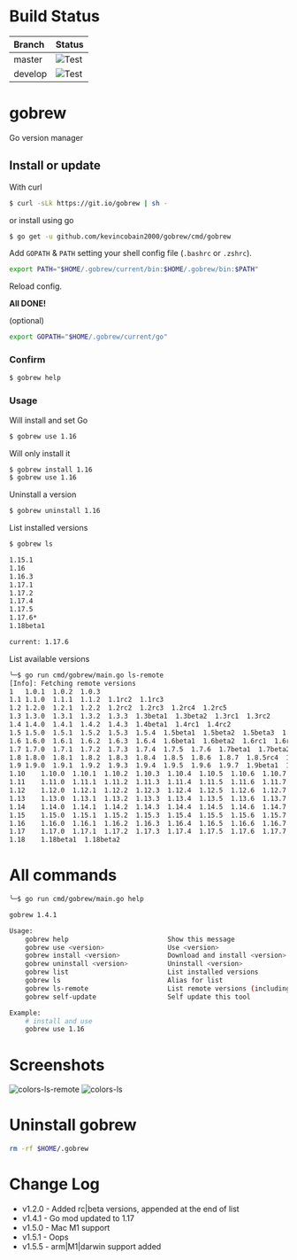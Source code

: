 # Build Status

| Branch  | Status                                                                                     |
| :------ | :----------------------------------------------------------------------------------------- |
| master  | ![Test](https://github.com/kevincobain2000/gobrew/workflows/Test/badge.svg?branch=master)  |
| develop | ![Test](https://github.com/kevincobain2000/gobrew/workflows/Test/badge.svg?branch=develop) |

# gobrew

Go version manager

## Install or update

With curl

```sh
$ curl -sLk https://git.io/gobrew | sh -
```

or install using go

```sh
$ go get -u github.com/kevincobain2000/gobrew/cmd/gobrew
```

Add `GOPATH` & `PATH` setting your shell config file (`.bashrc` or `.zshrc`).

 ```sh
export PATH="$HOME/.gobrew/current/bin:$HOME/.gobrew/bin:$PATH"

```

Reload config.

**All DONE!**

(optional)

```sh
export GOPATH="$HOME/.gobrew/current/go"
```

### Confirm

```sh
$ gobrew help
```

### Usage

Will install and set Go

```sh
$ gobrew use 1.16
```

Will only install it

```sh
$ gobrew install 1.16
$ gobrew use 1.16
```

Uninstall a version

```sh
$ gobrew uninstall 1.16
```

List installed versions

```sh
$ gobrew ls

1.15.1
1.16
1.16.3
1.17.1
1.17.2
1.17.4
1.17.5
1.17.6*
1.18beta1

current: 1.17.6
```

List available versions

```sh
╰─$ go run cmd/gobrew/main.go ls-remote
[Info]: Fetching remote versions
1	1.0.1  1.0.2  1.0.3
1.1	1.1.0  1.1.1  1.1.2  1.1rc2  1.1rc3
1.2	1.2.0  1.2.1  1.2.2  1.2rc2  1.2rc3  1.2rc4  1.2rc5
1.3	1.3.0  1.3.1  1.3.2  1.3.3  1.3beta1  1.3beta2  1.3rc1  1.3rc2
1.4	1.4.0  1.4.1  1.4.2  1.4.3  1.4beta1  1.4rc1  1.4rc2
1.5	1.5.0  1.5.1  1.5.2  1.5.3  1.5.4  1.5beta1  1.5beta2  1.5beta3  1.5rc1
1.6	1.6.0  1.6.1  1.6.2  1.6.3  1.6.4  1.6beta1  1.6beta2  1.6rc1  1.6rc2
1.7	1.7.0  1.7.1  1.7.2  1.7.3  1.7.4  1.7.5  1.7.6  1.7beta1  1.7beta2  1.7rc1  1.7rc2  1.7rc3  1.7rc4  1.7rc5  1.7rc6
1.8	1.8.0  1.8.1  1.8.2  1.8.3  1.8.4  1.8.5  1.8.6  1.8.7  1.8.5rc4  1.8.5rc5  1.8beta1  1.8beta2  1.8rc1  1.8rc2  1.8rc3
1.9	1.9.0  1.9.1  1.9.2  1.9.3  1.9.4  1.9.5  1.9.6  1.9.7  1.9beta1  1.9beta2  1.9rc1  1.9rc2
1.10	1.10.0  1.10.1  1.10.2  1.10.3  1.10.4  1.10.5  1.10.6  1.10.7  1.10.8  1.10beta1  1.10beta2  1.10rc1  1.10rc2
1.11	1.11.0  1.11.1  1.11.2  1.11.3  1.11.4  1.11.5  1.11.6  1.11.7  1.11.8  1.11.9  1.11.10  1.11.11  1.11.12  1.11.13  1.11beta1  1.11beta2  1.11beta3  1.11rc1  1.11rc2
1.12	1.12.0  1.12.1  1.12.2  1.12.3  1.12.4  1.12.5  1.12.6  1.12.7  1.12.8  1.12.9  1.12.10  1.12.11  1.12.12  1.12.13  1.12.14  1.12.15  1.12.16  1.12.17  1.12beta1  1.12beta2  1.12rc1
1.13	1.13.0  1.13.1  1.13.2  1.13.3  1.13.4  1.13.5  1.13.6  1.13.7  1.13.8  1.13.9  1.13.10  1.13.11  1.13.12  1.13.13  1.13.14  1.13.15  1.13beta1  1.13rc1  1.13rc2
1.14	1.14.0  1.14.1  1.14.2  1.14.3  1.14.4  1.14.5  1.14.6  1.14.7  1.14.8  1.14.9  1.14.10  1.14.11  1.14.12  1.14.13  1.14.14  1.14.15  1.14beta1  1.14rc1
1.15	1.15.0  1.15.1  1.15.2  1.15.3  1.15.4  1.15.5  1.15.6  1.15.7  1.15.8  1.15.9  1.15.10  1.15.11  1.15.12  1.15.13  1.15.14  1.15.15  1.15beta1  1.15rc1  1.15rc2
1.16	1.16.0  1.16.1  1.16.2  1.16.3  1.16.4  1.16.5  1.16.6  1.16.7  1.16.8  1.16.9  1.16.10  1.16.11  1.16.12  1.16.13  1.16.14  1.16beta1  1.16rc1
1.17	1.17.0  1.17.1  1.17.2  1.17.3  1.17.4  1.17.5  1.17.6  1.17.7  1.17beta1  1.17rc1  1.17rc2
1.18	1.18beta1  1.18beta2
```

# All commands

```sh
╰─$ go run cmd/gobrew/main.go help

gobrew 1.4.1

Usage:
    gobrew help                         Show this message
    gobrew use <version>                Use <version>
    gobrew install <version>            Download and install <version> (binary from official or GOBREW_REGISTRY env)
    gobrew uninstall <version>          Uninstall <version>
    gobrew list                         List installed versions
    gobrew ls                           Alias for list
    gobrew ls-remote                   	List remote versions (including rc|beta versions)
    gobrew self-update                 	Self update this tool

Example:
    # install and use
    gobrew use 1.16
```

# Screenshots

![colors-ls-remote](https://i.imgur.com/gTBCfZL.png)
![colors-ls](https://i.imgur.com/KQbiuyH.png)

# Uninstall gobrew

```sh
rm -rf $HOME/.gobrew
```

# Change Log

- v1.2.0 - Added rc|beta versions, appended at the end of list
- v1.4.1 - Go mod updated to 1.17
- v1.5.0 - Mac M1 support
- v1.5.1 - Oops
- v1.5.5 - arm|M1|darwin support added
